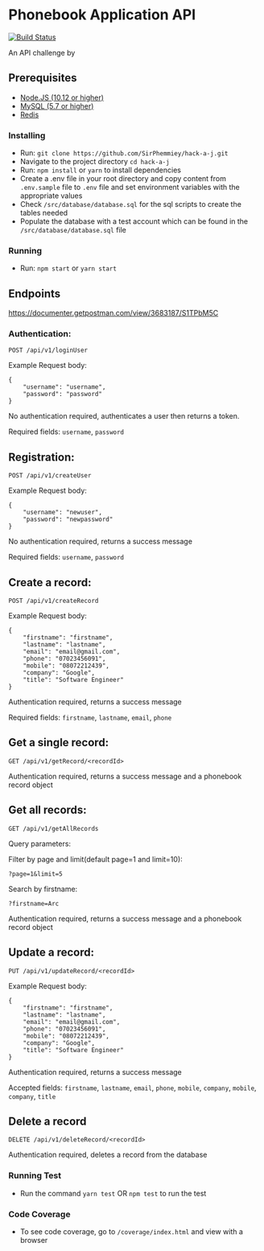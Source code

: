 # Phonebook Application API
[![Build Status](https://travis-ci.org/SirPhemmiey/hack-a-j.svg?branch=master)](https://travis-ci.org/SirPhemmiey/hack-a-j)

An API challenge by <h><a><j>

## Prerequisites

* [Node.JS (10.12 or higher)](https://nodejs.org/en/)
* [MySQL (5.7 or higher)](https://www.mysql.com/downloads/)
* [Redis](https://redis.io/)

### Installing
* Run: ```git clone https://github.com/SirPhemmiey/hack-a-j.git```
* Navigate to the project directory ```cd hack-a-j```
* Run: ```npm install``` or ```yarn``` to install dependencies
* Create a .env file in your root directory and copy content from ```.env.sample``` file to ```.env``` file and set environment variables with the appropriate values
* Check ```/src/database/database.sql``` for the sql scripts to create the tables needed
* Populate the database with a test account which can be found in the ```/src/database/database.sql``` file


### Running
* Run: ```npm start``` or ```yarn start```

## Endpoints

https://documenter.getpostman.com/view/3683187/S1TPbM5C

### Authentication:

`POST /api/v1/loginUser`

Example Request body:
```
{
	"username": "username",
	"password": "password"
}
```
No authentication required, authenticates a user then returns a token.

Required fields: `username`, `password`

## Registration:

`POST /api/v1/createUser`

Example Request body:
```
{
	"username": "newuser",
	"password": "newpassword"
}
```
No authentication required, returns a success message

Required fields: `username`, `password`

## Create a record:

`POST /api/v1/createRecord`

Example Request body:
```
{
	"firstname": "firstname",
	"lastname": "lastname",
	"email": "email@gmail.com",
	"phone": "07023456091",
	"mobile": "08072212439",
	"company": "Google",
	"title": "Software Engineer"
}
```

Authentication required, returns a success message

Required fields: `firstname`, `lastname`, `email`, `phone`

## Get a single record:

`GET /api/v1/getRecord/<recordId>`

Authentication required, returns a success message and a phonebook record object

## Get all records:

`GET /api/v1/getAllRecords`

Query parameters:

Filter by page and limit(default page=1 and limit=10):

`?page=1&limit=5`

Search by firstname:

`?firstname=Arc`

Authentication required, returns a success message and a phonebook record object

## Update a record: 

`PUT /api/v1/updateRecord/<recordId>`

Example Request body:
```
{
	"firstname": "firstname",
	"lastname": "lastname",
	"email": "email@gmail.com",
	"phone": "07023456091",
	"mobile": "08072212439",
	"company": "Google",
	"title": "Software Engineer"
}
```
Authentication required, returns a success message

Accepted fields: `firstname`, `lastname`, `email`, `phone`, `mobile`, `company`, `mobile`, `company`, `title`

## Delete a record

`DELETE /api/v1/deleteRecord/<recordId>`

Authentication required, deletes a record from the database

### Running Test

* Run the command `yarn test` OR `npm test` to run the test

### Code Coverage

* To see code coverage, go to ```/coverage/index.html``` and view with a browser



